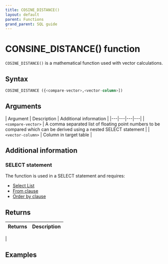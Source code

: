 ```yaml
---
title: COSINE_DISTANCE()
layout: default
parent: Functions
grand_parent: SQL guide
---
```

# CONSINE_DISTANCE() function

`COSINE_DISTANCE()` is a mathematical function used with vector calculations.

## Syntax

```sql
COSINE_DISTANCE ({<compare-vector>,<vector-column>])
```

## Arguments

| Argument | Description | Additional information |
|---|---|---|---|
| `<compare-vector>` | A comma separated list of floating point numbers to be compared which can be derived using a nested SELECT statement |
| `<vector-column>` | Column in target table |

## Additional information

### SELECT statement

The function is used in a SELECT statement and requires:
* [Select List](/docs/sql-guide/statements/statement-select#select_list-information)
* [From clause](/docs/sql-guide/statements/statement-select/#from_clause-information)
* [Order by clause](/docs/sql-guide/statements/statement-select/#ordering-results)

## Returns

| Returns | Description |
|---|---|
|

## Examples
